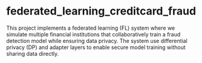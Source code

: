 # federated_learning_creditcard_fraud
This project implements a federated learning (FL) system where we simulate multiple financial institutions that collaboratively train a fraud detection model while ensuring data privacy. The system use differential privacy (DP) and adapter layers to enable secure model training without sharing data directly.
